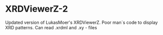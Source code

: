 # XRDViewerZ-2
Updated version of LukasMoer's XRDViewerZ. 
Poor man´s code to display XRD patterns. Can read .xrdml and .xy - files
